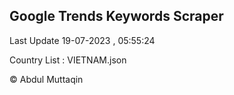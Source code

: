

## Google Trends Keywords Scraper 
 
Last Update 19-07-2023 , 05:55:24

Country List :
VIETNAM.json



© Abdul Muttaqin 
